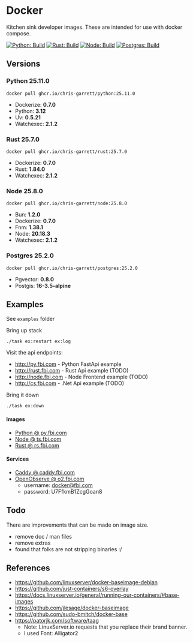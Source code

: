 # Docker

Kitchen sink developer images. These are intended for use with docker compose.

[![Python: Build](https://github.com/chris-garrett/docker/actions/workflows/build-python.yaml/badge.svg)](https://github.com/chris-garrett/docker/actions/workflows/build-python.yaml)
[![Rust: Build](https://github.com/chris-garrett/docker/actions/workflows/build-rust.yaml/badge.svg)](https://github.com/chris-garrett/docker/actions/workflows/build-rust.yaml)
[![Node: Build](https://github.com/chris-garrett/docker/actions/workflows/build-node.yaml/badge.svg)](https://github.com/chris-garrett/docker/actions/workflows/build-node.yaml)
[![Postgres: Build](https://github.com/chris-garrett/docker/actions/workflows/build-postgres.yaml/badge.svg)](https://github.com/chris-garrett/docker/actions/workflows/build-postgres.yaml)


## Versions

### Python 25.11.0

`docker pull ghcr.io/chris-garrett/python:25.11.0`

- Dockerize: **0.7.0**
- Python: **3.12**
- Uv: **0.5.21**
- Watchexec: **2.1.2**

### Rust 25.7.0

`docker pull ghcr.io/chris-garrett/rust:25.7.0`

- Dockerize: **0.7.0**
- Rust: **1.84.0**
- Watchexec: **2.1.2**

### Node 25.8.0

`docker pull ghcr.io/chris-garrett/node:25.8.0`

- Bun: **1.2.0**
- Dockerize: **0.7.0**
- Fnm: **1.38.1**
- Node: **20.18.3**
- Watchexec: **2.1.2**

### Postgres 25.2.0

`docker pull ghcr.io/chris-garrett/postgres:25.2.0`

- Pgvector: **0.8.0**
- Postgis: **16-3.5-alpine**

## Examples

See `examples` folder

Bring up stack

```
./task ex:restart ex:log
```

Visit the api endpoints:

- http://py.fbi.com - Python FastApi example
- http://rust.fbi.com - Rust Api example (TODO)
- http://node.fbi.com - Node Frontend example (TODO)
- http://cs.fbi.com - .Net Api example (TODO)

Bring it down

```
./task ex:down
```

#### Images

- [Python @ py.fbi.com](py.fbi.com)
- [Node @ ts.fbi.com](ts.fbi.com)
- [Rust @ rs.fbi.com](rs.fbi.com)

#### Services

- [Caddy @ caddy.fbi.com](caddy.fbi.com)
- [OpenObserve @ o2.fbi.com](o2.fbi.com)
  - username: docker@fbi.com
  - password: U7FfkmB1ZcgGoan8

## Todo

There are improvements that can be made on image size.

- remove doc / man files
- remove extras
- found that folks are not stripping binaries :/

## References

- https://github.com/linuxserver/docker-baseimage-debian
- https://github.com/just-containers/s6-overlay
- https://docs.linuxserver.io/general/running-our-containers/#base-images
- https://github.com/jlesage/docker-baseimage
- https://github.com/sudo-bmitch/docker-base
- https://patorjk.com/software/taag
  - Note: LinuxServer.io requests that you replace their brand banner.
  - I used Font: Alligator2
